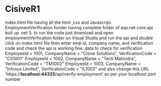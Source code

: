 # CisiveR1
index.html file having all the html ,css and Javascript. 
EmploymentVerification fonder having complete folder of asp.net core api buit up .net 5.
to run the code just download and open employmentVerfication folder on Visual Studio and run the api and double click on index.html file 
then enter emp id, company name, and verification code and check the api is working fine.
data to check for verification
   EmployeeId = 1001, CompanyName = "Cisive Solutions", VerificationCode = "CS1001" 
   EmployeeId = 1002, CompanyName = "Tech Mahindra", VerificationCode = "TM1002" 
   EmployeeId = 1003, CompanyName = "Infosys Limited", VerificationCode = "IL1003"
and also change this URL 'https://**localhost:44325**/api/verify-employment' as per your localhost port number
